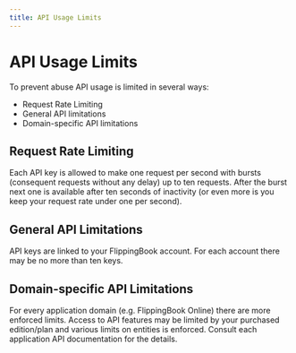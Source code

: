 ```yaml
---
title: API Usage Limits
---
```

# API Usage Limits
To prevent abuse API usage is limited in several ways:
- Request Rate Limiting
- General API limitations
- Domain-specific API limitations

## Request Rate Limiting
Each API key is allowed to make one request per second with bursts (consequent requests without any delay) up to ten requests. 
After the burst next one is available after ten seconds of inactivity (or even more is you keep your request rate under one per second).

## General API Limitations
API keys are linked to your FlippingBook account. For each account there may be no more than ten keys.

## Domain-specific API Limitations
For every application domain (e.g. FlippingBook Online) there are more enforced limits. Access to API features may be limited by 
your purchased edition/plan and various limits on entities is enforced. Consult each application API documentation for the details. 